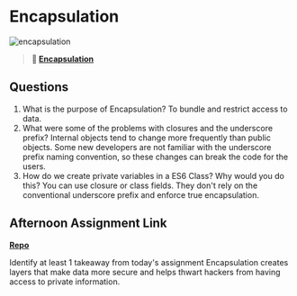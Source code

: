 # Encapsulation

![encapsulation](https://bcw.blob.core.windows.net/public/img/journals/5838157482080222)

> **📖 [Encapsulation](https://codeworksacademy.com/fs-student-guide/resources/wk3/02-Encapsulation)**

## Questions

1. What is the purpose of Encapsulation?
   To bundle and restrict access to data.
2. What were some of the problems with closures and the underscore prefix?
   Internal objects tend to change more frequently than public objects. Some new developers are not familiar with the underscore prefix naming convention, so these changes can break the code for the users.
3. How do we create private variables in a ES6 Class? Why would you do this?
   You can use closure or class fields. They don't rely on the conventional underscore prefix and enforce true encapsulation.

## Afternoon Assignment Link

**[Repo](https://github.com/kaylacammack/vendr.git)**

Identify at least 1 takeaway from today's assignment
Encapsulation creates layers that make data more secure and helps thwart hackers from having access to private information.
